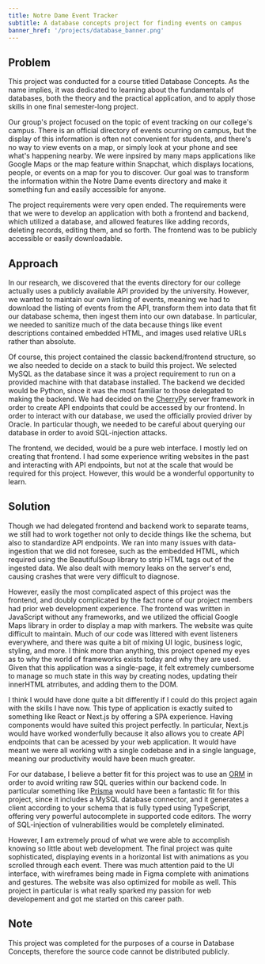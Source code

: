 ```yaml
---
title: Notre Dame Event Tracker
subtitle: A database concepts project for finding events on campus
banner_href: '/projects/database_banner.png'
---
```


## Problem

This project was conducted for a course titled Database Concepts. As the name
implies, it was dedicated to learning about the fundamentals of databases, both
the theory and the practical application, and to apply those skills in
one final semester-long project.

Our group's project focused on the topic of event tracking on our college's
campus. There is an official directory of events ocurring on campus, but the
display of this information is often not convenient for students, and there's
no way to view events on a map, or simply look at your phone and see what's
happening nearby. We were inpsired by many maps applications like Google Maps
or the map feature within Snapchat, which displays locations, people, or events
on a map for you to discover. Our goal was to transform the information within
the Notre Dame events directory and make it something fun and easily accessible
for anyone.

The project requirements were very open ended. The requirements were that we
were to develop an application with both a frontend and backend, which utilized
a database, and allowed features like adding records, deleting records, editing
them, and so forth. The frontend was to be publicly accessible or easily
downloadable.

## Approach

In our research, we discovered that the events directory for our college
actually uses a publicly available API provided by the university. However, we
wanted to maintain our own listing of events, meaning we had to download the
listing of events from the API, transform them into data that fit our database
schema, then ingest them into our own database. In particular, we needed to
sanitize much of the data because things like event descriptions contained
embedded HTML, and images used relative URLs rather than absolute.

Of course, this project contained the classic backend/frontend structure, so we
also needed to decide on a stack to build this project. We selected MySQL as the
database since it was a project requirement to run on a provided machine with
that database installed. The backend we decided would be Python, since it was
the most familiar to those delegated to making the backend. We had decided on
the [CherryPy](https://github.com/cherrypy/cherrypy) server framework in order
to create API endpoints that could be accessed by our frontend. In order to
interact with our database, we used the officially provied driver by Oracle.
In particular though, we needed to be careful about querying our database in
order to avoid SQL-injection attacks.

The frontend, we decided, would be a pure web interface. I mostly led on
creating that frontend. I had some experience writing websites in the past and
interacting with API endpoints, but not at the scale that would be required for
this project. However, this would be a wonderful opportunity to learn.

## Solution

Though we had delegated frontend and backend work to separate teams, we still
had to work together not only to decide things like the schema, but also to
standardize API endpoints. We ran into many issues with data-ingestion that
we did not foresee, such as the embedded HTML, which required using the
BeautifulSoup library to strip HTML tags out of the ingested data. We also
dealt with memory leaks on the server's end, causing crashes that were very
difficult to diagnose.

However, easily the most complicated aspect of this project was the frontend,
and doubly complicated by the fact none of our project members had prior web
development experience. The frontend was written in JavaScript without any
frameworks, and we utilized the official Google Maps library in order to display
a map with markers. The website was quite difficult to maintain. Much of our
code was littered with event listeners everywhere, and there was quite a bit of
mixing UI logic, business logic, styling, and more. I think more than anything,
this project opened my eyes as to why the world of frameworks exists today and
why they are used. Given that this application was a single-page, it felt
extremely cumbersome to manage so much state in this way by creating nodes,
updating their innerHTML atrributes, and adding them to the DOM.

I think I would have done quite a bit differently if I could do this project
again with the skills I have now. This type of application is exactly suited to
something like React or Next.js by offering a SPA experience. Having components
would have suited this project perfectly. In particular, Next.js would have
worked wonderfully because it also allows you to create API
endpoints that can be acessed by your web application. It would have meant we
were all working with a single codebase and in a single language, meaning our
productivity would have been much greater.

For our database, I believe a better fit for this project was to use an
[ORM](https://en.wikipedia.org/wiki/Object%E2%80%93relational_mapping) in order
to avoid writing raw SQL queries within our backend code. In particular
something like [Prisma](https://www.prisma.io/) would have been a fantastic fit
for this project, since it includes a MySQL database connector, and it generates
a client according to your schema that is fully typed using TypeScript, offering
very powerful autocomplete in supported code editors. The worry of SQL-injection
of vulnerabilities would be completely eliminated.

However, I am extremely proud of what we were able to accomplish knowing so
little about web development. The final project was quite sophisticated,
displaying events in a horizontal list with animations as you scrolled through
each event. There was much attention paid to the UI interface, with wireframes
being made in Figma complete with animations and gestures. The website was also
optimized for mobile as well. This project in particular is what really
sparked my passion for web developement and got me started on this career path.

## Note

This project was completed for the purposes of a course in Database Concepts,
therefore the source code cannot be distributed publicly.
